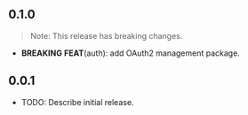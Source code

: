 ## 0.1.0

> Note: This release has breaking changes.

 - **BREAKING** **FEAT**(auth): add OAuth2 management package.

## 0.0.1

* TODO: Describe initial release.

